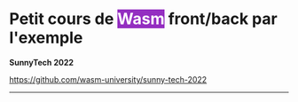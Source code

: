 <style scoped>
  mark {
    background-color: #942EC1;
    color: #FFFFFF;
  }
</style>
# Petit cours de <mark>Wasm</mark> front/back par l'exemple

**SunnyTech 2022**

https://github.com/wasm-university/sunny-tech-2022

---
